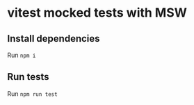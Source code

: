# vitest mocked tests with MSW

## Install dependencies
Run ```npm i```

## Run tests
Run ```npm run test```